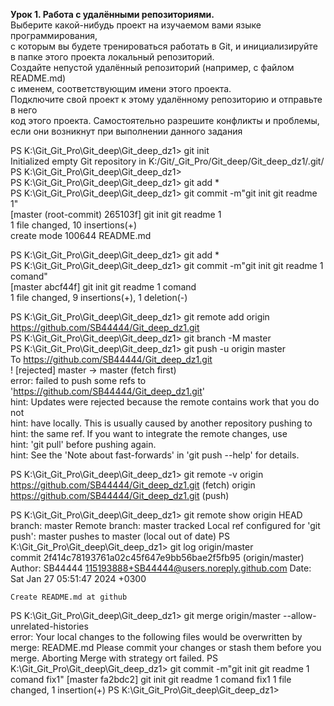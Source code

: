 **Урок 1. Работа с удалёнными репозиториями.**  
Выберите какой-нибудь проект на изучаемом вами языке программирования,  
с которым вы будете тренироваться работать в Git, и инициализируйте  
в папке этого проекта локальный репозиторий.  
Создайте непустой удалённый репозиторий (например, с файлом README.md)  
с именем, соответствующим имени этого проекта.  
Подключите свой проект к этому удалённому репозиторию и отправьте в него  
код этого проекта. Самостоятельно разрешите конфликты и проблемы,  
если они возникнут при выполнении данного задания  

PS K:\Git\_Git_Pro\Git_deep\Git_deep_dz1> git init  
Initialized empty Git repository in K:/Git/_Git_Pro/Git_deep/Git_deep_dz1/.git/  
PS K:\Git\_Git_Pro\Git_deep\Git_deep_dz1>  
PS K:\Git\_Git_Pro\Git_deep\Git_deep_dz1> git add *  
PS K:\Git\_Git_Pro\Git_deep\Git_deep_dz1> git commit -m"git init git readme 1"   
[master (root-commit) 265103f] git init git readme 1  
1 file changed, 10 insertions(+)  
create mode 100644 README.md  

PS K:\Git\_Git_Pro\Git_deep\Git_deep_dz1> git add *  
PS K:\Git\_Git_Pro\Git_deep\Git_deep_dz1> git commit -m"git init git readme 1 comand"  
[master abcf44f] git init git readme 1 comand  
1 file changed, 9 insertions(+), 1 deletion(-)  
  
PS K:\Git\_Git_Pro\Git_deep\Git_deep_dz1> git remote add origin   https://github.com/SB44444/Git_deep_dz1.git  
PS K:\Git\_Git_Pro\Git_deep\Git_deep_dz1> git branch -M master  
PS K:\Git\_Git_Pro\Git_deep\Git_deep_dz1> git push -u origin master  
To https://github.com/SB44444/Git_deep_dz1.git   
 ! [rejected]        master -> master (fetch first)  
error: failed to push some refs to 'https://github.com/SB44444/Git_deep_dz1.git'  
hint: Updates were rejected because the remote contains work that you do not  
hint: have locally. This is usually caused by another repository pushing to  
hint: the same ref. If you want to integrate the remote changes, use  
hint: 'git pull' before pushing again.  
hint: See the 'Note about fast-forwards' in 'git push --help' for details. 

PS K:\Git\_Git_Pro\Git_deep\Git_deep_dz1> git remote -v
origin  https://github.com/SB44444/Git_deep_dz1.git (fetch)
origin  https://github.com/SB44444/Git_deep_dz1.git (push)

PS K:\Git\_Git_Pro\Git_deep\Git_deep_dz1> git remote show origin
  HEAD branch: master
  Remote branch:
    master tracked
  Local ref configured for 'git push':
    master pushes to master (local out of date)
PS K:\Git\_Git_Pro\Git_deep\Git_deep_dz1> git log origin/master     
commit 2f414c78193761a02c45f647e9bb56bae2f5fb95 (origin/master)
Author: SB44444 <115193888+SB44444@users.noreply.github.com>
Date:   Sat Jan 27 05:51:47 2024 +0300

    Create README.md at github
PS K:\Git\_Git_Pro\Git_deep\Git_deep_dz1> git merge origin/master --allow-unrelated-histories        
error: Your local changes to the following files would be overwritten by merge:
        README.md
Please commit your changes or stash them before you merge.
Aborting
Merge with strategy ort failed.
PS K:\Git\_Git_Pro\Git_deep\Git_deep_dz1> git commit -m"git init git readme 1 comand fix1"
[master fa2bdc2] git init git readme 1 comand fix1
 1 file changed, 1 insertion(+)
PS K:\Git\_Git_Pro\Git_deep\Git_deep_dz1> 